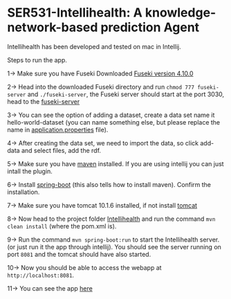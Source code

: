 # SER531-Intellihealth: A knowledge-network-based prediction Agent


Intellihealth has been developed and tested on mac in Intellij.


Steps to run the app.

1-> Make sure you have Fuseki Downloaded  [Fuseki version 4.10.0]([https://github.com/avashis9/ScrumPlay/tree/sprint-2](https://jena.apache.org/download/)https://jena.apache.org/download/)

2-> Head into the downloaded Fuseki directory and run `chmod 777 fuseki-server` and `./fuseki-server`, the Fuseki server should start at the port 3030, head to the [fuseki-server](http://localhost:3030/#/)

3-> You can see the option of adding a dataset, create a data set name it hello-world-dataset (you can name something else, but please replace the name in [application.properties](https://github.com/mnakawe/SER531-Intellihealth/blob/main/Intellihealth/src/main/resources/application.properties) file).

4-> After creating the data set, we need to import the data, so click add-data and select files, add the rdf.

5-> Make sure you have [maven](https://maven.apache.org/install.html) installed. If you are using intellij you can just intall the plugin.

6-> Install [spring-boot](https://docs.spring.io/spring-boot/docs/1.0.0.RC5/reference/html/getting-started-installing-spring-boot.html) (this also tells how to install maven). Confirm the installation. 

7-> Make sure you have tomcat 10.1.6 installed, if not install [tomcat](https://tomcat.apache.org/download-10.cgi)

8-> Now head to the project folder [Intellihealth](https://github.com/mnakawe/SER531-Intellihealth/tree/main/Intellihealth) and run the command `mvn clean install` (where the pom.xml is).

9-> Run the command `mvn spring-boot:run` to start the Intellihealth server. (or just run it the app through intellij). You should see the server running on port `8081` and the tomcat should have also started. 

10-> Now you should be able to access the webapp at `http://localhost:8081`.

11-> You can see the app [here](https://drive.google.com/file/d/1tqKqu6lRSDQe4uC9kMBB-iaReyWXozuw/view?usp=drive_link)
 
